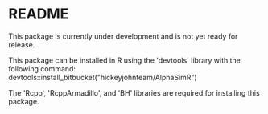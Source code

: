 # README #

This package is currently under development and is not yet ready for release.

This package can be installed in R using the 'devtools' library with the following command:
devtools::install_bitbucket("hickeyjohnteam/AlphaSimR")

The 'Rcpp', 'RcppArmadillo', and 'BH' libraries are required for installing this package.

